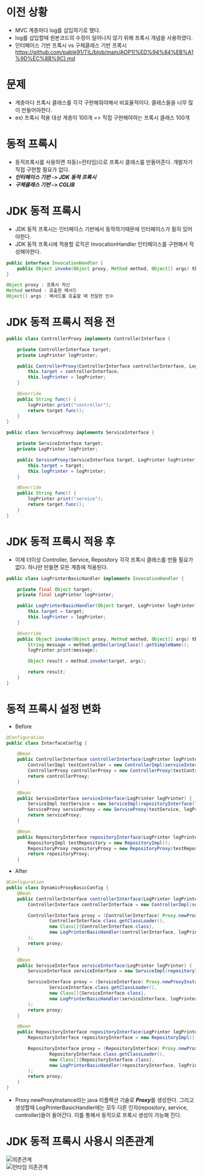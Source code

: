 # 이전 상황
- MVC 계층마다 log를 삽입하기로 했다.
- log를 삽입할때 원본코드의 수정이 일어나지 않기 위해 프록시 개념을 사용하였다.
- 인터페이스 기반 프록시 vs 구체클래스 기반 프록시
https://github.com/pable91/TIL/blob/main/AOP1(%ED%94%84%EB%A1%9D%EC%8B%9C).md

# 문제
- 계층마다 프록시 클래스를 각각 구현해줘야해서 비효율적이다. 클래스들을 너무 많이 만들어야한다.
- ex) 프록시 적용 대상 계층이 100개 => 직접 구현해야하는 프록시 클래스 100개

# 동적 프록시
- 동적프록시를 사용하면 자동(=런타임)으로 프록시 클래스를 만들어준다. 개발자가 직접 구현할 필요가 없다.
- ***인터페이스 기반 -> JDK 동적 프록시***
- ***구체클래스 기반 -> CGLIB***

# JDK 동적 프록시
- JDK 동적 프록시는 인터페이스 기반에서 동작하기때문에 인터페이스가 필히 있어야한다.
- JDK 동적 프록시에 적용할 로직은 InvocationHandler 인터페이스를 구현해서 작성해야한다.
``` java
public interface InvocationHandler {
    public Object invoke(Object proxy, Method method, Object[] args) throws Throwable;
}

Object proxy : 프록시 자신
Method method : 호출한 메서드
Object[] args : 메서드를 호출할 때 전달한 인수
```

# JDK 동적 프록시 적용 전
``` java
public class ControllerProxy implements ControllerInterface {

    private ControllerInterface target;
    private LogPrinter logPrinter;

    public ControllerProxy(ControllerInterface controllerInterface, LogPrinter logPrinter) {
        this.target = controllerInterface;
        this.logPrinter = logPrinter;
    }

    @Override
    public String func() {
        logPrinter.print("controller");
        return target.func();
    }
}
```
``` java
public class ServiceProxy implements ServiceInterface {

    private ServiceInterface target;
    private LogPrinter logPrinter;

    public ServiceProxy(ServiceInterface target, LogPrinter logPrinter) {
        this.target = target;
        this.logPrinter = logPrinter;
    }

    @Override
    public String func() {
        logPrinter.print("service");
        return target.func();
    }
}

```

# JDK 동적 프록시 적용 후
- 이제 더이상 Controller, Service, Repository 각각 프록시 클래스를 만들 필요가 없다. 하나만 만들면 모든 계층에 적용된다.
``` java
public class LogPrinterBasicHandler implements InvocationHandler {

    private final Object target;
    private final LogPrinter logPrinter;

    public LogPrinterBasicHandler(Object target, LogPrinter logPrinter) {
        this.target = target;
        this.logPrinter = logPrinter;
    }

    @Override
    public Object invoke(Object proxy, Method method, Object[] args) throws Throwable {
        String message = method.getDeclaringClass().getSimpleName();
        logPrinter.print(message);

        Object result = method.invoke(target, args);

        return result;
    }
}
```

# 동적 프록시 설정 변화
- Before
``` java
@Configuration
public class InterfaceConfig {

    @Bean
    public ControllerInterface controllerInterface(LogPrinter logPrinter) {
        ControllerImpl testController = new ControllerImpl(serviceInterface(logPrinter));
        ControllerProxy controllerProxy = new ControllerProxy(testController, logPrinter);
        return controllerProxy;
    }

    @Bean
    public ServiceInterface serviceInterface(LogPrinter logPrinter) {
        ServiceImpl testService = new ServiceImpl(repositoryInterface(logPrinter));
        ServiceProxy serviceProxy = new ServiceProxy(testService, logPrinter);
        return serviceProxy;
    }

    @Bean
    public RepositoryInterface repositoryInterface(LogPrinter logPrinter) {
        RepositoryImpl testRepository = new RepositoryImpl();
        RepositoryProxy repositoryProxy = new RepositoryProxy(testRepository, logPrinter);
        return repositoryProxy;
    }
```

- After
``` java
@Configuration
public class DynamicProxyBasicConfig {
    @Bean
    public ControllerInterface controllerInterface(LogPrinter logPrinter) {
        ControllerInterface controllerInterface = new ControllerImpl(serviceInterface(logPrinter));

        ControllerInterface proxy = (ControllerInterface) Proxy.newProxyInstance(
                ControllerInterface.class.getClassLoader(),
                new Class[]{ControllerInterface.class},
                new LogPrinterBasicHandler(controllerInterface, logPrinter)
        );
        return proxy;
    }

    @Bean
    public ServiceInterface serviceInterface(LogPrinter logPrinter) {
        ServiceInterface serviceInterface = new ServiceImpl(repositoryInterface(logPrinter));

        ServiceInterface proxy = (ServiceInterface) Proxy.newProxyInstance(
                ServiceInterface.class.getClassLoader(),
                new Class[]{ServiceInterface.class},
                new LogPrinterBasicHandler(serviceInterface, logPrinter)
        );
        return proxy;
    }

    @Bean
    public RepositoryInterface repositoryInterface(LogPrinter logPrinter) {
        RepositoryInterface repositoryInterface = new RepositoryImpl();

        RepositoryInterface proxy = (RepositoryInterface) Proxy.newProxyInstance(
                RepositoryInterface.class.getClassLoader(),
                new Class[]{RepositoryInterface.class},
                new LogPrinterBasicHandler(repositoryInterface, logPrinter)
        );
        return proxy;
    }
}
```
- Proxy.newProxyInstance라는 java 리플렉션 기술로 ***Proxy***를 생성한다. 그리고 생성할때 LogPrinterBasicHandler에는 모두 다른 인자(repository, service, controller)들이 들어간다. 이를 통해서 동적으로 프록시 생성이 가능해 진다.

# JDK 동적 프록시 사용시 의존관계
![의존관계](https://user-images.githubusercontent.com/22884224/235561822-a2a050b0-1868-4f49-9856-012b5a87216d.png)   
![런타임 의존관계](https://user-images.githubusercontent.com/22884224/235561830-ca291dcc-24bd-4a55-ba0e-ec26918881f2.png)
